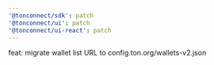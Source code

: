 ```yaml
---
'@tonconnect/sdk': patch
'@tonconnect/ui': patch
'@tonconnect/ui-react': patch
---
```


feat: migrate wallet list URL to config.ton.org/wallets-v2.json
